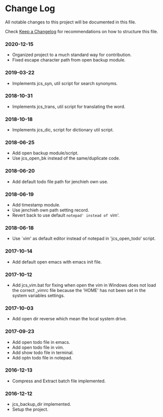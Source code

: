 # Change Log

All notable changes to this project will be documented in this file.

Check [Keep a Changelog](http://keepachangelog.com/) for recommendations on how to structure this file.


### 2020-12-15

* Organized project to a much standard way for contribution.
* Fixed escape character path from open backup module.

### 2019-03-22

* Implements jcs_syn, util script for search synonyms.

### 2018-10-31

* Implements jcs_trans, util script for translating the word.

### 2018-10-18

* Implements jcs_dic, script for dictionary util script.

### 2018-06-25

* Add open backup module/script.
* Use jcs_open_bk instead of the same/duplicate code.

### 2018-06-20

* Add default todo file path for jenchieh own use.

### 2018-06-19

* Add timestamp module.
* Use jenchieh own path setting record.
* Revert back to use default `notepad' instead of `vim'.

### 2018-06-18

* Use `vim' as default editor instead of notepad in 'jcs_open_todo' script.

### 2017-10-14

* Add default open emacs with emacs init file.

### 2017-10-12

* Add jcs_vim.bat for fixing when open the vim in Windows does not
load the correct _vimrc file because the 'HOME' has not been set in the
system variables settings.

### 2017-10-03

* Add open dir reverse which mean the local system drive.

### 2017-09-23

* Add open todo file in emacs.
* Add open todo file in vim.
* Add show todo file in terminal.
* Add optn todo file in notepad.

### 2016-12-13

* Compress and Extract batch file implemented.

### 2016-12-12

* jcs_backup_dir implemented.
* Setup the project.
